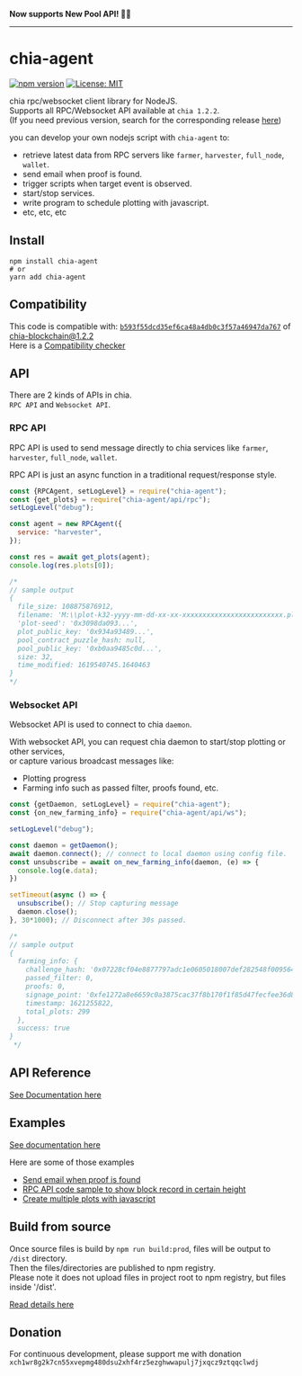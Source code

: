 **Now supports New Pool API! :tada::tada:**

---

# chia-agent
[![npm version](https://badge.fury.io/js/chia-agent.svg)](https://badge.fury.io/js/chia-agent) [![License: MIT](https://img.shields.io/badge/License-MIT-yellow.svg)](https://opensource.org/licenses/MIT)

chia rpc/websocket client library for NodeJS.  
Supports all RPC/Websocket API available at `chia 1.2.2`.  
\(If you need previous version, search for the corresponding release [here](https://github.com/Chia-Mine/chia-agent/releases)\)

you can develop your own nodejs script with `chia-agent` to:
- retrieve latest data from RPC servers like `farmer`, `harvester`, `full_node`, `wallet`.
- send email when proof is found.
- trigger scripts when target event is observed.
- start/stop services.
- write program to schedule plotting with javascript.
- etc, etc, etc

## Install
```
npm install chia-agent
# or
yarn add chia-agent
```

## Compatibility
This code is compatible with: [`b593f55dcd35ef6ca48a4db0c3f57a46947da767`](https://github.com/Chia-Network/chia-blockchain/tree/b593f55dcd35ef6ca48a4db0c3f57a46947da767) of [chia-blockchain@1.2.2](https://github.com/Chia-Network/chia-blockchain)  
Here is a [Compatibility checker](https://github.com/Chia-Network/chia-blockchain/compare/b593f55dcd35ef6ca48a4db0c3f57a46947da767...main)

## API
There are 2 kinds of APIs in chia.  
`RPC API` and `Websocket API`.

### RPC API
RPC API is used to send message directly to chia services like `farmer`, `harvester`, `full_node`, `wallet`.

RPC API is just an async function in a traditional request/response style.

```js
const {RPCAgent, setLogLevel} = require("chia-agent");
const {get_plots} = require("chia-agent/api/rpc");
setLogLevel("debug");

const agent = new RPCAgent({
  service: "harvester",
});

const res = await get_plots(agent);
console.log(res.plots[0]);

/*
// sample output
{
  file_size: 108875876912,
  filename: 'M:\\plot-k32-yyyy-mm-dd-xx-xx-xxxxxxxxxxxxxxxxxxxxxxxxx.plot',
  'plot-seed': '0x3098da093...',
  plot_public_key: '0x934a93489...',
  pool_contract_puzzle_hash: null,
  pool_public_key: '0xb0aa9485c0d...',
  size: 32,
  time_modified: 1619540745.1640463
}
*/
```

### Websocket API
Websocket API is used to connect to chia `daemon`.

With websocket API, you can request chia daemon to start/stop plotting or other services,  
or capture various broadcast messages like:
- Plotting progress
- Farming info such as passed filter, proofs found, etc.

```js
const {getDaemon, setLogLevel} = require("chia-agent");
const {on_new_farming_info} = require("chia-agent/api/ws");

setLogLevel("debug");

const daemon = getDaemon();
await daemon.connect(); // connect to local daemon using config file.
const unsubscribe = await on_new_farming_info(daemon, (e) => {
  console.log(e.data);
})

setTimeout(async () => {
  unsubscribe(); // Stop capturing message
  daemon.close();
}, 30*1000); // Disconnect after 30s passed.

/*
// sample output
{
  farming_info: {
    challenge_hash: '0x07228cf04e8877797adc1e0605018007def282548f009564b00286886e23e88b',
    passed_filter: 0,
    proofs: 0,
    signage_point: '0xfe1272a8e6659c0a3875cac37f8b170f1f85d47fecfee36d825dfae0b2a73a31',
    timestamp: 1621255822,
    total_plots: 299
  },
  success: true
}
 */
```

## API Reference
[See Documentation here](https://github.com/Chia-Mine/chia-agent/blob/main/src/api/README.md)

## Examples
[See documentation here](https://github.com/Chia-Mine/chia-agent/blob/main/example)

Here are some of those examples
- [Send email when proof is found](https://github.com/Chia-Mine/chia-agent/blob/main/example/send_email_when_proof_is_found)
- [RPC API code sample to show block record in certain height](https://github.com/Chia-Mine/chia-agent/blob/main/example/get_block_by_height)
- [Create multiple plots with javascript](https://github.com/Chia-Mine/chia-agent/blob/main/example/create_plots)

## Build from source
Once source files is build by `npm run build:prod`, files will be output to `/dist` directory.  
Then the files/directories are published to npm registry.  
Please note it does not upload files in project root to npm registry, but files inside '/dist'.

[Read details here](https://github.com/Chia-Mine/chia-agent/blob/v1.1.0/BUILD.md)

## Donation
For continuous development, please support me with donation
`xch1wr8g2k7cn55xvepmg480dsu2xhf4rz5ezghwwapulj7jxqcz9ztqqclwdj`
